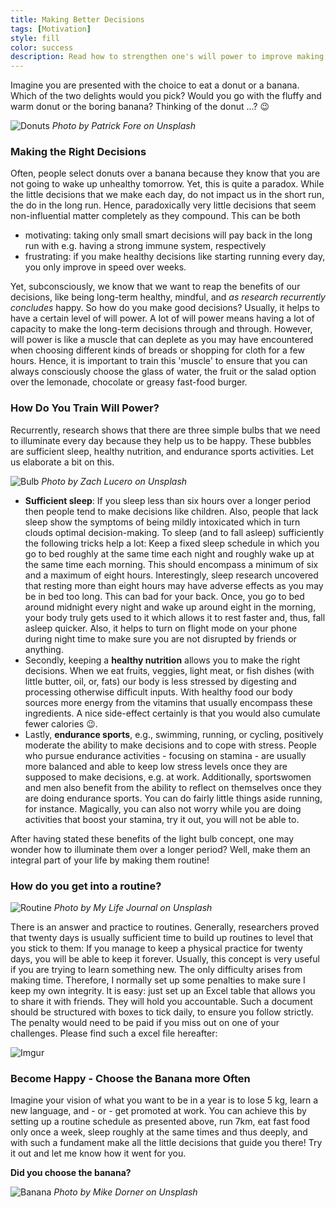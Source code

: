 ```yaml
---
title: Making Better Decisions
tags: [Motivation]
style: fill
color: success
description: Read how to strengthen one's will power to improve making the right decisions.
---
```

Imagine you are presented with the choice to eat a donut or a banana. Which of the two delights would you pick?
Would you go with the fluffy and warm donut or the boring banana? Thinking of the donut ...? :wink:

![Donuts](https://images.unsplash.com/photo-1506224772180-d75b3efbe9be?ixlib=rb-1.2.1&ixid=eyJhcHBfaWQiOjEyMDd9&auto=format&fit=crop&w=1950&q=80)
*Photo by Patrick Fore on Unsplash*

### Making the Right Decisions

Often, people select donuts over a banana because they know that you are not going to wake up unhealthy tomorrow. Yet, this is quite a paradox.
While the little decisions that we make each day, do not impact us in the short run, the do in the long run. Hence, paradoxically very little decisions that seem non-influential matter completely as they compound. This can be both

- motivating: taking only small smart decisions will pay back in the long run with e.g. having a strong immune system, respectively
- frustrating: if you make healthy decisions like starting running every day, you only improve in speed over weeks.

Yet, subconsciously, we know that we want to reap the benefits of our decisions, like being long-term healthy, mindful, and _as research recurrently concludes_ happy.
So how do you make good decisions? Usually, it helps to have a certain level of will power. A lot of will power means having a lot of capacity to make the long-term decisions through and through. However, will power is like a muscle that can deplete as you may have encountered when choosing different kinds of breads or shopping for cloth for a few hours. Hence, it is important to train this 'muscle' to ensure that you can always consciously choose the glass of water, the fruit or the salad option over the lemonade, chocolate or greasy fast-food burger.

### How Do You Train Will Power?

Recurrently, research shows that there are three simple bulbs that we need to illuminate every day because they help us to be happy. These bubbles are sufficient sleep, healthy nutrition, and endurance sports activities. Let us elaborate a bit on this.

![Bulb](https://images.unsplash.com/photo-1535813547-99c456a41d4a?ixlib=rb-1.2.1&ixid=eyJhcHBfaWQiOjEyMDd9&auto=format&fit=crop&w=2090&q=80)
*Photo by Zach Lucero on Unsplash*

- **Sufficient sleep**: If you sleep less than six hours over a longer period then people tend to make decisions like children. Also, people that lack sleep show the symptoms of being mildly intoxicated which in turn clouds optimal decision-making. To sleep (and to fall asleep) sufficiently the following tricks help a lot: Keep a fixed sleep schedule in which you go to bed roughly at the same time each night and roughly wake up at the same time each morning. This should encompass a minimum of six and a maximum of eight hours. Interestingly, sleep research uncovered that resting more than eight hours may have adverse effects as you may be in bed too long. This can bad for your back. Once, you go to bed around midnight every night and wake up around eight in the morning, your body truly gets used to it which allows it to rest faster and, thus, fall asleep quicker. Also, it helps to turn on flight mode on your phone during night time to make sure you are not disrupted by friends or anything.
- Secondly, keeping a **healthy nutrition** allows you to make the right decisions. When we eat fruits, veggies, light meat, or fish dishes (with little butter, oil, or, fats) our body is less stressed by digesting and processing otherwise difficult inputs. With healthy food our body sources more energy from the vitamins that usually encompass these ingredients. A nice side-effect certainly is that you would also cumulate fewer calories :wink:.
- Lastly, **endurance sports**, e.g., swimming, running, or cycling, positively moderate the ability to make decisions and to cope with stress. People who pursue endurance activities - focusing on stamina - are usually more balanced and able to keep low stress levels once they are supposed to make decisions, e.g. at work. Additionally, sportswomen and men also benefit from the ability to reflect on themselves once they are doing endurance sports.  You can do fairly little things aside running, for instance. Magically, you can also not worry while you are doing activities that boost your stamina, try it out, you will not be able to.

After having stated these benefits of the light bulb concept, one may wonder how to illuminate them over a longer period? Well, make them an integral part of your life by making them routine!

### How do you get into a routine?

![Routine](https://images.unsplash.com/photo-1569230919100-d3fd5e1132f4?ixlib=rb-1.2.1&ixid=eyJhcHBfaWQiOjEyMDd9&auto=format&fit=crop&w=752&q=80)
*Photo by My Life Journal on Unsplash*

There is an answer and practice to routines. Generally, researchers proved that twenty days is usually sufficient time to build up routines to level that you stick to them: If you manage to keep a physical practice for twenty days, you will be able to keep it forever. Usually, this concept is very useful if you are trying to learn something new. The only difficulty arises from making time. Therefore, I normally set up some penalties to make sure I keep my own integrity. It is easy: just set up an Excel table that allows you to share it with friends. They will hold you accountable. Such a document should be structured with boxes to tick daily, to ensure you follow strictly. The penalty would need to be paid if you miss out on one of your challenges.
Please find such a excel file hereafter:

![Imgur](https://i.imgur.com/pJpSiXV.png)

### Become Happy - Choose the Banana more Often
Imagine your vision of what you want to be in a year is to lose 5 kg, learn a new language, and - or - get promoted at work.
You can achieve this by setting up a routine schedule as presented above, run 7km, eat fast food only once a week, sleep roughly at the same times and thus deeply, and with such a fundament make all the little decisions that guide you there! Try it out and let me know how it went for you.

__Did you choose the banana?__

![Banana](https://images.unsplash.com/photo-1481349518771-20055b2a7b24?ixlib=rb-1.2.1&ixid=eyJhcHBfaWQiOjEyMDd9&auto=format&fit=crop&w=1709&q=80)
*Photo by Mike Dorner on Unsplash*
